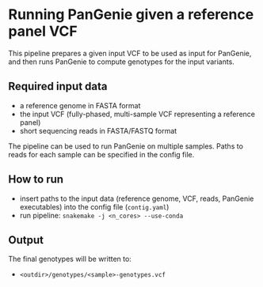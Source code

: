 # Running PanGenie given a reference panel VCF #

This pipeline prepares a given input VCF to be used as input for PanGenie, and then runs PanGenie to compute genotypes for the input variants.

## Required input data

* a reference genome in FASTA format
* the input VCF (fully-phased, multi-sample VCF representing a reference panel)
* short sequencing reads in FASTA/FASTQ format

The pipeline can be used to run PanGenie on multiple samples. Paths to reads for each sample can be specified in the config file.

## How to run

* insert paths to the input data (reference genome, VCF, reads, PanGenie executables) into the config file (`` contig.yaml ``)
* run pipeline: `` snakemake -j <n_cores> --use-conda `` 

## Output

The final genotypes will be written to:

* `` <outdir>/genotypes/<sample>-genotypes.vcf ``
